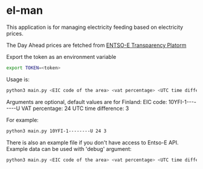 # el-man

This application is for managing electricity feeding based on electricity prices.

The Day Ahead prices are fetched from [ENTSO-E Transparency Platorm](https://transparency.entsoe.eu/)

Export the token as an environment variable

```bash
export TOKEN=<token>
```

Usage is:

```bash
python3 main.py <EIC code of the area> <vat percentage> <UTC time difference in hours> 
```

Arguments are optional, default values are for Finland:
EIC code: 10YFI-1--------U
VAT percentage: 24
UTC time difference: 3

For example:

```bash
python3 main.py 10YFI-1--------U 24 3
```

There is also an example file if you don't have access to Entso-E API. Example data can be used with 'debug' argument:

```bash
python3 main.py <EIC code of the area> <vat percentage> <UTC time difference in hours> debug
```